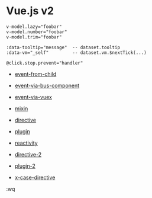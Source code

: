 # Vue.js v2

```
v-model.lazy="foobar"
v-model.number="foobar"
v-model.trim="foobar"
```

```
:data-tooltip="message"  -- dataset.tooltip
:data-vm="_self"         -- dataset.vm.$nextTick(...)
```

```
@click.stop.prevent="handler"
```

- [event-from-child](./event-from-child.html)
- [event-via-bus-component](./event-via-bus-component.html)
- [event-via-vuex](./event-via-vuex.html)


- [mixin](./mixin.html)
- [directive](./directive.html)
- [plugin](./plugin.html)
- [reactivity](./reactivity.html)


- [directive-2](./directive-2.html)
- [plugin-2](./plugin-2.html)


- [x-case-directive](./x-case-directive.md)

:wq